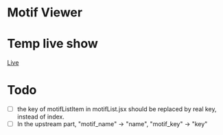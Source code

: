 # Motif Viewer

# Temp live show

[Live](https://motifviewer.netlify.app)

# Todo

- [ ] the key of motifListItem in motifList.jsx should be replaced by real key, instead of index.
- [ ] In the upstream part, "motif_name" -> "name", "motif_key" -> "key"
